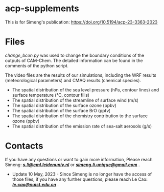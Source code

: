 # acp-supplements
This is for Simeng's publication: https://doi.org/10.5194/acp-23-3363-2023

# Files
*change_bcon.py* was used to change the boundary conditions of the outputs of CAM-Chem. 
The detailed information can be found in the comments of the python script.

The video files are the results of our simulations, including the WRF results (meteorological parameters)
and CMAQ results (chemical species).

* The spatial distribution of the sea level pressure (hPa, contour lines) and surface temperature (&deg;C, contour fills)
* The spatial distribution of the streamline of surface wind (m/s) 
* The spatial distribution of the surface ozone (ppbv)
* The spatial distribution of the surface BrO (pptv)
* The spatial distribution of the chemistry contribution to the surface ozone (ppbv)
* The spatial distribution of the emission rate of sea-salt aerosols (g/s)

# Contacts
If you have any questions or want to gain more information, 
Please reach Simeng: ***s.li@cml.leidenuniv.nl*** or ***simeng.li.unique@gmail.com*** .

- Update 10 May, 2023 -
Since Simeng is no longer have the access of those files, if you have any further questions, 
please reach Le Cao: ***le.cao@nuist.edu.cn*** .
